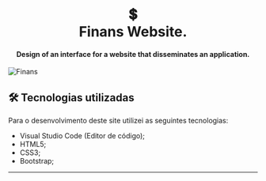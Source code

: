 <h1 align="center">
💲<br>Finans Website.
</h1>

<h4 align="center">
Design of an interface for a website that disseminates an application. 
</h4>

![Finans](https://user-images.githubusercontent.com/70277574/110541857-14e15d00-8107-11eb-8c63-d03daebfa943.png)

## 🛠 Tecnologias utilizadas
Para o desenvolvimento deste site utilizei as seguintes tecnologias:
- Visual Studio Code (Editor de código);
- HTML5;
- CSS3;
- Bootstrap;
---
